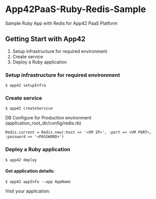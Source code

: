 App42PaaS-Ruby-Redis-Sample
===========================

Sample Ruby App with Redis for App42 PaaS Platform

## Getting Start with App42

1. Setup infrastructure for required environment
2. Create service
3. Deploy a Ruby application

### Setup infrastructure for required environment

    $ app42 setupInfra   
    
### Create service

    $ app42 createService
    
DB Configure for Production environment (application_root_dir/config/redis.rb) 

    Redis.current = Redis.new(:host => '<VM IP>', :port => <VM PORT>, :password => '<PASSWORD>')
    
### Deploy a Ruby application

    $ app42 deploy

#### Get application details:

    $ app42 appInfo --app AppName    
    
Visit your application:


